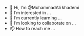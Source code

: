 - 👋 Hi, I’m @MohammadAli khademi
- 👀 I’m interested in ...
- 🌱 I’m currently learning ...
- 💞️ I’m looking to collaborate on ...
- 📫 How to reach me ...

<!---
ma-khademi/ma-khademi is a ✨ special ✨ repository because its `README.md` (this file) appears on your GitHub profile.
You can click the Preview link to take a look at your changes.
--->
